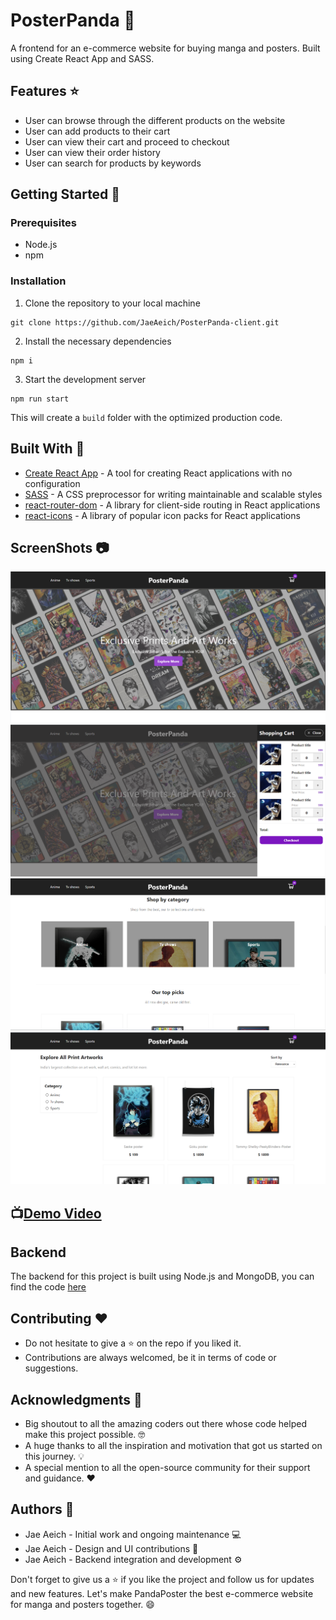 # PosterPanda :panda_face:
A frontend for an e-commerce website for buying manga and posters. Built using Create React App and SASS.

## Features :star:
- User can browse through the different products on the website
- User can add products to their cart
- User can view their cart and proceed to checkout
- User can view their order history
- User can search for products by keywords

## Getting Started :rocket:

### Prerequisites
- Node.js
- npm

### Installation
1. Clone the repository to your local machine
```
git clone https://github.com/JaeAeich/PosterPanda-client.git
```
2. Install the necessary dependencies
```
npm i
```
3. Start the development server
```
npm run start
```
This will create a `build` folder with the optimized production code.

## Built With :construction_worker:
- [Create React App](https://create-react-app.dev/) - A tool for creating React applications with no configuration
- [SASS](https://sass-lang.com/) - A CSS preprocessor for writing maintainable and scalable styles
- [react-router-dom](https://www.npmjs.com/package/react-router-dom) - A library for client-side routing in React applications
- [react-icons](https://www.npmjs.com/package/react-icons) - A library of popular icon packs for React applications

## ScreenShots :camera:
![Alt text](/screenshots/s1.png)
![Alt text](/screenshots/s2.png)
![Alt text](/screenshots/s3.png)
![Alt text](/screenshots/s4.png)

## 📺[Demo Video](https://youtu.be/nljJRODeBEo)

## Backend 
The backend for this project is built using Node.js and MongoDB, you can find the code [here](https://github.com/JaeAeich/PosterPanda-backend)

## Contributing :heart:
- Do not hesitate to give a :star: on the repo if you liked it.
- Contributions are always welcomed, be it in terms of code or suggestions.

## Acknowledgments :clap:
- Big shoutout to all the amazing coders out there whose code helped make this project possible. :nerd_face:
- A huge thanks to all the inspiration and motivation that got us started on this journey. :bulb:
- A special mention to all the open-source community for their support and guidance. :heart:

## Authors :bust_in_silhouette:
- Jae Aeich - Initial work and ongoing maintenance :computer:
- Jae Aeich - Design and UI contributions :art:
- Jae Aeich - Backend integration and development :gear:

Don't forget to give us a :star: if you like the project and follow us for updates and new features. Let's make PandaPoster the best e-commerce website for manga and posters together. :smile:
